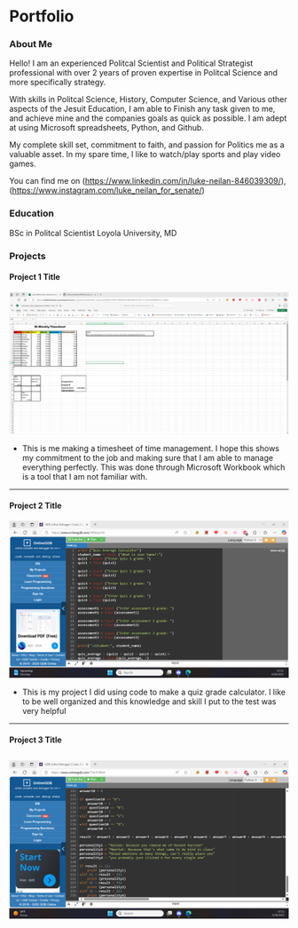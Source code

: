 # Portfolio

### About Me 

Hello! I am an experienced Politcal Scientist and Political Strategist professional with over 2 years of proven expertise in Politcal Science and more specifically strategy. 

With skills in Politcal Science, History, Computer Science, and Various other aspects of the Jesuit Education, I am able to Finish any task given to me, and achieve mine and the companies goals as quick as possible. I am adept at using Microsoft spreadsheets, Python, and Github. 

My complete skill set, commitment to faith, and passion for Politics me as a valuable asset. In my spare time, I like to watch/play sports and play video games. 

You can find me on (https://www.linkedin.com/in/luke-neilan-846039309/), (https://www.instagram.com/luke_neilan_for_senate/) 

### Education 
BSc in Politcal Scientist
Loyola University, MD

### Projects

#### Project 1 Title
![My First Project](https://github.com/LukeN85/Portfolio/blob/main/Project%20one.png?raw=true)
- This is me making a timesheet of time management. I hope this shows my commitment to the job and making sure that I am able to manage everything perfectly. This was done through Microsoft Workbook which is a tool that I am not familiar with.

***
#### Project 2 Title
![My second project](https://github.com/LukeN85/Portfolio/blob/main/Project%20two.png?raw=true)
 - This is my project I did using code to make a quiz grade calculator. I like to be well organized and this knowledge and skill I put to the test was very helpful

***
#### Project 3 Title
![My Third Project](https://github.com/LukeN85/Portfolio/blob/main/project%20three.png?raw=true)
 - 
